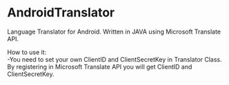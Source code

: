 # AndroidTranslator

Language Translator for Android. Written in JAVA using Microsoft Translate API.

How to use it:<br>
-You need to set your own ClientID and ClientSecretKey in Translator Class. By registering in Microsoft Translate API you will get ClientID and ClientSecretKey.